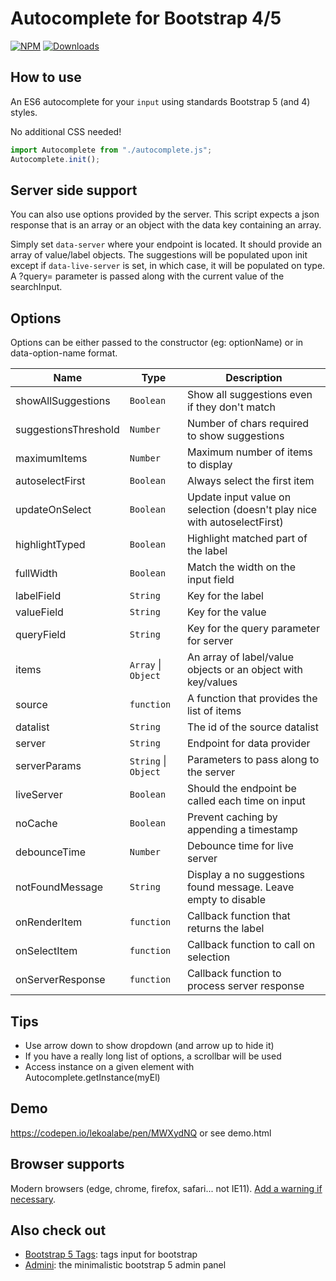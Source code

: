 # Autocomplete for Bootstrap 4/5

[![NPM](https://nodei.co/npm/bootstrap5-autocomplete.png?mini=true)](https://nodei.co/npm/bootstrap5-autocomplete/)
[![Downloads](https://img.shields.io/npm/dt/bootstrap5-autocomplete.svg)](https://www.npmjs.com/package/bootstrap5-autocomplete)

## How to use

An ES6 autocomplete for your `input` using standards Bootstrap 5 (and 4) styles.

No additional CSS needed!

```js
import Autocomplete from "./autocomplete.js";
Autocomplete.init();
```

## Server side support

You can also use options provided by the server. This script expects a json response that is an array or an object with the data key containing an array.

Simply set `data-server` where your endpoint is located. It should provide an array of value/label objects. The suggestions will be populated upon init except if `data-live-server` is set, in which case, it will be populated on type. A ?query= parameter is passed along with the current value of the searchInput.

## Options

Options can be either passed to the constructor (eg: optionName) or in data-option-name format.

| Name                 | Type                                       | Description                                                              |
| -------------------- | ------------------------------------------ | ------------------------------------------------------------------------ |
| showAllSuggestions   | <code>Boolean</code>                       | Show all suggestions even if they don't match                            |
| suggestionsThreshold | <code>Number</code>                        | Number of chars required to show suggestions                             |
| maximumItems         | <code>Number</code>                        | Maximum number of items to display                                       |
| autoselectFirst      | <code>Boolean</code>                       | Always select the first item                                             |
| updateOnSelect       | <code>Boolean</code>                       | Update input value on selection (doesn't play nice with autoselectFirst) |
| highlightTyped       | <code>Boolean</code>                       | Highlight matched part of the label                                      |
| fullWidth            | <code>Boolean</code>                       | Match the width on the input field                                       |
| labelField           | <code>String</code>                        | Key for the label                                                        |
| valueField           | <code>String</code>                        | Key for the value                                                        |
| queryField           | <code>String</code>                        | Key for the query parameter for server                                   |
| items                | <code>Array</code> \| <code>Object</code>  | An array of label/value objects or an object with key/values             |
| source               | <code>function</code>                      | A function that provides the list of items                               |
| datalist             | <code>String</code>                        | The id of the source datalist                                            |
| server               | <code>String</code>                        | Endpoint for data provider                                               |
| serverParams         | <code>String</code> \| <code>Object</code> | Parameters to pass along to the server                                   |
| liveServer           | <code>Boolean</code>                       | Should the endpoint be called each time on input                         |
| noCache              | <code>Boolean</code>                       | Prevent caching by appending a timestamp                                 |
| debounceTime         | <code>Number</code>                        | Debounce time for live server                                            |
| notFoundMessage      | <code>String</code>                        | Display a no suggestions found message. Leave empty to disable           |
| onRenderItem         | <code>function</code>                      | Callback function that returns the label                                 |
| onSelectItem         | <code>function</code>                      | Callback function to call on selection                                   |
| onServerResponse     | <code>function</code>                      | Callback function to process server response                             |

## Tips

- Use arrow down to show dropdown (and arrow up to hide it)
- If you have a really long list of options, a scrollbar will be used
- Access instance on a given element with Autocomplete.getInstance(myEl)

## Demo

https://codepen.io/lekoalabe/pen/MWXydNQ or see demo.html

## Browser supports

Modern browsers (edge, chrome, firefox, safari... not IE11). [Add a warning if necessary](https://github.com/lekoala/nomodule-browser-warning.js/).

## Also check out

- [Bootstrap 5 Tags](https://github.com/lekoala/bootstrap5-tags): tags input for bootstrap
- [Admini](https://github.com/lekoala/admini): the minimalistic bootstrap 5 admin panel

